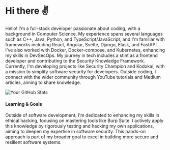 # Hi there ✌️

Hello! I'm a full-stack developer passionate about coding, with a background in Computer Science. My experience spans several languages such as C++, Java, Python, and TypeScript/JavaScript, and I'm familiar with frameworks including React, Angular, Svelte, Django, Flask, and FastAPI. I've also worked with Docker, Docker-compose, and Kubernetes, enhancing my skills in DevSecOps. My journey in tech includes a stint as a frontend developer and contributing to the Security Knowledge Framework. Currently, I'm developing projects like Security Champion and Kodokai, with a mission to simplify software security for developers. Outside coding, I connect with the wider community through YouTube tutorials and Medium articles, aiming to share knowledge.

![Your GitHub Stats](https://github-readme-stats.vercel.app/api?username=tuffgniuz&show_icons=true&theme=nord)

#### Learning & Goals

Outside of software development, I'm dedicated to enhancing my skills in ethical hacking, focusing on mastering tools like Burp Suite. I actively apply this knowledge by rigorously testing and hacking my own applications, aiming to deepen my expertise in software security. This hands-on approach is part of my broader goal to excel in building more secure and resilient software systems.
